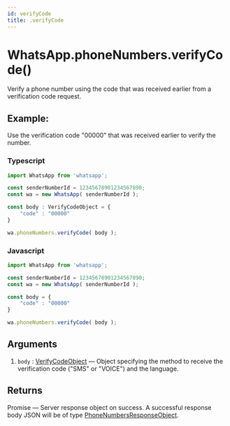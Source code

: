 ```yaml
---
id: verifyCode
title: .verifyCode
---
```


# WhatsApp.phoneNumbers.verifyCode()
Verify a phone number using the code that was received earlier from a verification code request.

## Example:
Use the verification code "00000" that was received earlier to verify the number.

### Typescript
```js
import WhatsApp from 'whatsapp';

const senderNumberId = 12345678901234567890;
const wa = new WhatsApp( senderNumberId );

const body : VerifyCodeObject = {
    "code" : "00000"
}

wa.phoneNumbers.verifyCode( body );
```

### Javascript
```js
import WhatsApp from 'whatsapp';

const senderNumberId = 12345678901234567890;
const wa = new WhatsApp( senderNumberId );

const body = {
    "code" : "00000"
}

wa.phoneNumbers.verifyCode( body );
```

## Arguments
1. `body` : [VerifyCodeObject](../types/VerifyCodeObject) — Object specifying the method to receive the verification code ("SMS" or "VOICE") and the language.


## Returns
Promise — Server response object on success. A successful response body JSON will be of type [PhoneNumbersResponseObject](../types/PhoneNumbersResponseObject).
